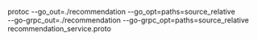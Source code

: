 protoc --go_out=./recommendation --go_opt=paths=source_relative \
--go-grpc_out=./recommendation --go-grpc_opt=paths=source_relative \
recommendation_service.proto